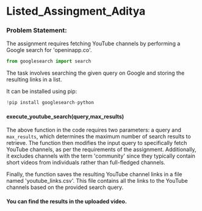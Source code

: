 # Listed_Assingment_Aditya

### Problem Statement:
The assignment requires fetching YouTube channels by performing a Google search for 'openinapp.co'.

```python
from googlesearch import search
```
The task involves searching the given query on Google and storing the resulting links in a list.

It can be installed using pip: 
```python 
!pip install googlesearch-python
```
#### execute_youtube_search(query,max_results)
The above function in the code requires two parameters: a query and `max_results`, which determines the maximum number of search results to retrieve. The function then modifies the input query to specifically fetch YouTube channels, as per the requirements of the assignment. Additionally, it excludes channels with the term 'community' since they typically contain short videos from individuals rather than full-fledged channels.

Finally, the function saves the resulting YouTube channel links in a file named 'youtube_links.csv'. This file contains all the links to the YouTube channels based on the provided search query.

#### You can find the results in the uploaded video.
